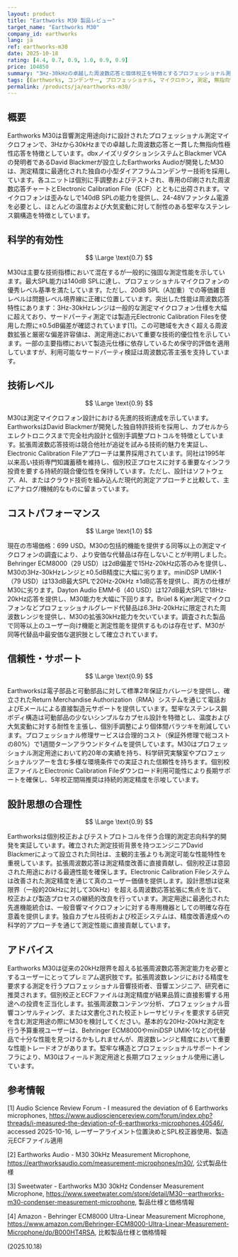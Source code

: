 ```yaml
---
layout: product
title: "Earthworks M30 製品レビュー"
target_name: "Earthworks M30"
company_id: earthworks
lang: ja
ref: earthworks-m30
date: 2025-10-18
rating: [4.4, 0.7, 0.9, 1.0, 0.9, 0.9]
price: 104850
summary: "3Hz-30kHzの卓越した周波数応答と個体校正を特徴とするプロフェッショナル測定マイクロフォン。測定マイクロフォンカテゴリーにおいて独特な性能特性を示します。"
tags: [Earthworks, コンデンサー, プロフェッショナル, マイクロホン, 測定, 無指向性]
permalink: /products/ja/earthworks-m30/
---
```

## 概要

Earthworks M30は音響測定用途向けに設計されたプロフェッショナル測定マイクロフォンで、3Hzから30kHzまでの卓越した周波数応答と一貫した無指向性極性応答を特徴としています。dbxノイズリダクションシステムとBlackmer VCAの発明者であるDavid Blackmerが設立したEarthworks Audioが開発したM30は、測定精度に最適化された独自の小型ダイアフラムコンデンサー技術を採用しています。各ユニットは個別に手調整およびテストされ、専用の印刷された周波数応答チャートとElectronic Calibration File（ECF）とともに出荷されます。マイクロフォンは歪みなしで140dB SPLの能力を提供し、24-48Vファンタム電源を必要とし、ほとんどの温度および大気変動に対して耐性のある堅牢なステンレス鋼構造を特徴としています。

## 科学的有効性

$$ \Large \text{0.7} $$

M30は主要な技術指標において混在するが一般的に強固な測定性能を示しています。最大SPL能力は140dB SPLに達し、プロフェッショナルマイクロフォンの優秀レベル基準を満たしています。ただし、20dB SPL（A加重）での等価雑音レベルは問題レベル境界線に正確に位置しています。突出した性能は周波数応答特性にあります：3Hz-30kHzレンジは一般的な測定マイクロフォン仕様を大幅に超えており、サードパーティ測定では製造元Electronic Calibration Filesを使用した際に±0.5dB偏差が確認されています[1]。この可聴域を大きく超える周波数拡張と厳密な偏差許容値は、測定用途において重要な技術的優位性を示しています。一部の主要指標において製造元仕様に依存しているため保守的評価を適用していますが、利用可能なサードパーティ検証は周波数応答主張を支持しています。

## 技術レベル

$$ \Large \text{0.9} $$

M30は測定マイクロフォン設計における先進的技術達成を示しています。EarthworksはDavid Blackmerが開発した独自特許技術を採用し、カプセルからエレクトロニクスまで完全社内設計と個別手調整プロトコルを特徴としています。拡張周波数応答技術は競合他社が追従を試みる技術的魅力を実証し、Electronic Calibration Fileアプローチは業界採用されています。同社は1995年以来高い技術専門知識蓄積を維持し、個別校正プロセスに対する重要なインフラ投資を要する持続的競合優位性を保持しています。ただし、設計はソフトウェア、AI、またはクラウド技術を組み込んだ現代的測定アプローチと比較して、主にアナログ/機械的なものに留まっています。

## コストパフォーマンス

$$ \Large \text{1.0} $$

現在の市場価格：699 USD。M30の包括的機能を提供する同等以上の測定マイクロフォンの調査により、より安価な代替品は存在しないことが判明しました。Behringer ECM8000（29 USD）は2dB偏差で15Hz-20kHz応答のみを提供し、M30の3Hz-30kHzレンジと±0.5dB精度に大幅に劣ります。miniDSP UMIK-1（79 USD）は133dB最大SPLで20Hz-20kHz ±1dB応答を提供し、両方の仕様がM30に劣ります。Dayton Audio EMM-6（40 USD）は127dB最大SPLで18Hz-20kHz応答を提供し、M30能力を大幅に下回ります。Brüel & Kjær測定マイクロフォンなどプロフェッショナルグレード代替品は6.3Hz-20kHzに限定された周波数レンジを提供し、M30の拡張30kHz能力を欠いています。調査された製品で同等以上のユーザー向け機能と測定性能を提供するものは存在せず、M30が同等代替品中最安価な選択肢として確立されています。

## 信頼性・サポート

$$ \Large \text{0.9} $$

Earthworksは電子部品と可動部品に対して標準2年保証カバレージを提供し、確立されたReturn Merchandise Authorization（RMA）システムを通じて電話およびEメールによる直接製造元サポートを提供しています。堅牢なステンレス鋼ボディ構造は可動部品の少ないシンプルなカプセル設計を特徴とし、温度および大気変動に対する耐性を主張し、個別手調整により個体間バラツキを削減しています。プロフェッショナル修理サービスは合理的コスト（保証外修理で総コストの80%）で1週間ターンアラウンドタイムを提供しています。M30はプロフェッショナル測定用途において約20年の実績を持ち、科学研究実験室やプロフェッショナルツアーを含む多様な環境条件での実証された信頼性を持ちます。個別校正ファイルとElectronic Calibration Fileダウンロード利用可能性により長期サポートを確保し、5年校正間隔推奨は持続的測定精度を示唆しています。

## 設計思想の合理性

$$ \Large \text{0.9} $$

Earthworksは個別校正およびテストプロトコルを伴う合理的測定志向科学的開発を実証しています。確立された測定技術背景を持つエンジニアDavid Blackmerによって設立された同社は、主観的主張よりも測定可能な性能特性を重視しています。拡張周波数応答は測定精度改善に直接貢献し、個別校正は意図された用途における最適性能を確保します。Electronic Calibration Fileシステムは改善された測定精度を通じて真のユーザー価値を提供します。設計思想は従来限界（一般的20kHzに対して30kHz）を超える周波数応答拡張に焦点を当て、校正および製造プロセスの継続的改良を行っています。測定用途に最適化された先進機能統合は、一般音響マイクロフォンに対する専用機器としての明確な存在意義を提供します。独自カプセル技術および校正システムは、精度改善達成への科学的アプローチを通じて測定性能に直接貢献しています。

## アドバイス

Earthworks M30は従来の20kHz限界を超える拡張周波数応答測定能力を必要とするユーザーにとってプレミアム選択肢です。拡張周波数レンジにおける精度を要求する測定を行うプロフェッショナル音響技術者、音響エンジニア、研究者に推奨されます。個別校正とECFファイルは測定精度が結果品質に直接影響する用途への投資を正当化します。拡張周波数コンテンツ分析、プロフェッショナル音響コンサルティング、または文書化された校正トレーサビリティを要求する研究を含む測定用途の際にM30を検討してください。基本的な20Hz-20kHz測定を行う予算重視ユーザーは、Behringer ECM8000やminiDSP UMIK-1などの代替品で十分な性能を見つけるかもしれませんが、周波数レンジと精度において重要な性能トレードオフがあります。堅牢な構造とプロフェッショナルサポートインフラにより、M30はフィールド測定用途と長期プロフェッショナル使用に適しています。

## 参考情報

[1] Audio Science Review Forum - I measured the deviation of 6 Earthworks microphones, https://www.audiosciencereview.com/forum/index.php?threads/i-measured-the-deviation-of-6-earthworks-microphones.40546/, accessed 2025-10-16, レーザーアライメント位置決めとSPL校正器使用、製造元ECFファイル適用

[2] Earthworks Audio - M30 30kHz Measurement Microphone, https://earthworksaudio.com/measurement-microphones/m30/, 公式製品仕様

[3] Sweetwater - Earthworks M30 30kHz Condenser Measurement Microphone, https://www.sweetwater.com/store/detail/M30--earthworks-m30-condenser-measurement-microphone, 製品仕様と価格情報

[4] Amazon - Behringer ECM8000 Ultra-Linear Measurement Microphone, https://www.amazon.com/Behringer-ECM8000-Ultra-Linear-Measurement-Microphone/dp/B000HT4RSA, 比較製品仕様と価格情報

(2025.10.18)